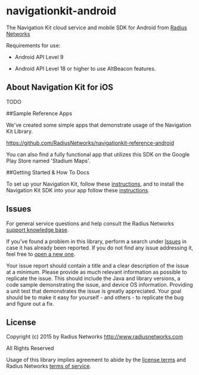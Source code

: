 # navigationkit-android
The Navigation Kit cloud service and mobile SDK for Android from [Radius
Networks](http://www.radiusnetworks.com/)


Requirements for use: 

* Android API Level 9

* Android API Level 18 or higher to use AltBeacon features.


## About Navigation Kit for iOS

TODO


##Sample Reference Apps

We've created some simple apps that demonstrate usage of the Navigation Kit Library.

https://github.com/RadiusNetworks/navigationkit-reference-android

You can also find a fully functional app that utilizes this SDK on the Google Play Store named 'Stadium Maps'.



##Getting Started & How To Docs

To set up your Navigation Kit, follow these [instructions](https://github.com/RadiusNetworks/radiusnetworks.github.io/blob/master/navigationkit/getting_started.md),
and to install the Navigation Kit SDK into your app follow these [instructions](https://github.com/RadiusNetworks/radiusnetworks.github.io/blob/master/navigationkit/android/How-To.md).



## Issues

For general service questions and help consult the Radius Networks [support
knowledge base](https://radiusnetworks.zendesk.com/).

If you've found a problem in this library, perform a search under
[Issues](https://github.com/RadiusNetworks/navigationkit-ios/issues?q=is%3Aissue+)
in case it has already been reported. If you do not find any issue addressing
it, feel free to [open a new
one](https://github.com/RadiusNetworks/navigationkit-ios/issues/new).

Your issue report should contain a title and a clear description of the issue
at a minimum. Please provide as much relevant information as possible to
replicate the issue. This should include the Java and library versions, a code
sample demonstrating the issue, and device OS information. Providing a unit
test that demonstrates the issue is greatly appreciated. Your goal should be to
make it easy for yourself - and others - to replicate the bug and figure out a
fix.

## License

Copyright (c) 2015 by Radius Networks
http://www.radiusnetworks.com

All Rights Reserved

Usage of this library implies agreement to abide by the [license
terms](LICENSE) and Radius Networks [terms of
service](http://www.radiusnetworks.com/terms_of_service.html).

